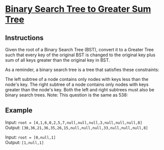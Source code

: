 # [Binary Search Tree to Greater Sum Tree](https://leetcode.com/problems/binary-search-tree-to-greater-sum-tree/)

## Instructions

Given the root of a Binary Search Tree (BST), convert it to a Greater Tree such that every key of the original BST is changed to the original key plus sum of all keys greater than the original key in BST.

As a reminder, a binary search tree is a tree that satisfies these constraints:

The left subtree of a node contains only nodes with keys less than the node's key.
The right subtree of a node contains only nodes with keys greater than the node's key.
Both the left and right subtrees must also be binary search trees.
Note: This question is the same as 538: [](https://leetcode.com/problems/convert-bst-to-greater-tree/)

## Example

Input: `root = [4,1,6,0,2,5,7,null,null,null,3,null,null,null,8]`\
Output: `[30,36,21,36,35,26,15,null,null,null,33,null,null,null,8]`

Input: `root = [0,null,1]`\
Output: `[1,null,1]`
